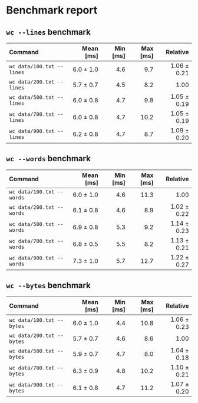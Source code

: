 # Benchmark report
## `wc --lines` benchmark
| Command | Mean [ms] | Min [ms] | Max [ms] | Relative |
|:---|---:|---:|---:|---:|
| `wc data/100.txt --lines` | 6.0 ± 1.0 | 4.6 | 9.7 | 1.06 ± 0.21 |
| `wc data/200.txt --lines` | 5.7 ± 0.7 | 4.5 | 8.2 | 1.00 |
| `wc data/500.txt --lines` | 6.0 ± 0.8 | 4.7 | 9.8 | 1.05 ± 0.19 |
| `wc data/700.txt --lines` | 6.0 ± 0.8 | 4.7 | 10.2 | 1.05 ± 0.19 |
| `wc data/900.txt --lines` | 6.2 ± 0.8 | 4.7 | 8.7 | 1.09 ± 0.20 |
## `wc --words` benchmark
| Command | Mean [ms] | Min [ms] | Max [ms] | Relative |
|:---|---:|---:|---:|---:|
| `wc data/100.txt --words` | 6.0 ± 1.0 | 4.6 | 11.3 | 1.00 |
| `wc data/200.txt --words` | 6.1 ± 0.8 | 4.6 | 8.9 | 1.02 ± 0.22 |
| `wc data/500.txt --words` | 6.9 ± 0.8 | 5.3 | 9.2 | 1.14 ± 0.23 |
| `wc data/700.txt --words` | 6.8 ± 0.5 | 5.5 | 8.2 | 1.13 ± 0.21 |
| `wc data/900.txt --words` | 7.3 ± 1.0 | 5.7 | 12.7 | 1.22 ± 0.27 |
## `wc --bytes` benchmark
| Command | Mean [ms] | Min [ms] | Max [ms] | Relative |
|:---|---:|---:|---:|---:|
| `wc data/100.txt --bytes` | 6.0 ± 1.0 | 4.4 | 10.8 | 1.06 ± 0.23 |
| `wc data/200.txt --bytes` | 5.7 ± 0.7 | 4.6 | 8.6 | 1.00 |
| `wc data/500.txt --bytes` | 5.9 ± 0.7 | 4.7 | 8.0 | 1.04 ± 0.18 |
| `wc data/700.txt --bytes` | 6.3 ± 0.9 | 4.8 | 10.2 | 1.10 ± 0.21 |
| `wc data/900.txt --bytes` | 6.1 ± 0.8 | 4.7 | 11.2 | 1.07 ± 0.20 |

